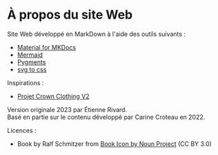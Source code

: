 # À propos du site Web  


Site Web développé en MarkDown à l'aide des outils suivants :  

- [Material for MKDocs](https://squidfunk.github.io/mkdocs-material/)  
- [Mermaid](https://mermaid.js.org/intro/)  
- [Pygments](https://pygments.org)   
- [svg to css](https://www.svgbackgrounds.com/tools/svg-to-css/)  

Inspirations :  

- [Projet Crown Clothing V2](https://github.com/ZhangMYihua/crwn-clothing-v2/)  

Version originale 2023 par Étienne Rivard.  
Basé en partie sur le contenu développé par Carine Croteau en 2022.  

Licences :  

- Book by Ralf Schmitzer from [Book Icon by Noun Project](https://thenounproject.com/browse/icons/term/book/) (CC BY 3.0)  